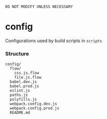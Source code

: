 ```
DO NOT MODIFY UNLESS NECESSARY
```

# config

Configurations used by build scripts in `scripts`

### Structure

```
config/
  flow/
    css.js.flow
    file.js.flow
  babel.dev.js
  babel.prod.js
  eslint.js
  paths.js
  polyfills.js
  webpack.config.dev.js
  webpack.config.prod.js
  README.md
```

